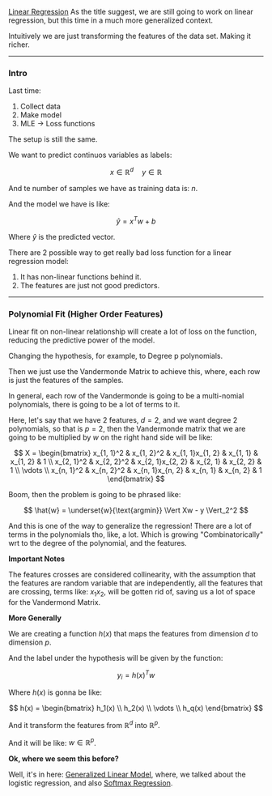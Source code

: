 [Linear Regression](Linear%20Regression.md)
As the title suggest, we are still going to work on linear regression, but this time in a much more generalized context. 

Intuitively we are just transforming the features of the data set. Making it richer. 

---

### **Intro**

Last time: 

1. Collect data
2. Make model 
3. MLE -> Loss functions

The setup is still the same. 

We want to predict continuos variables as labels: 

$$
x \in \mathbb{R}^d \quad y\in \mathbb{R}
$$

And te number of samples we have as training data is: $n$. 

And the model we have is like: 

$$
\hat{y} = x^Tw + b
$$

Where $\hat{y}$ is the predicted vector. 

There are 2 possible way to get really bad loss function for a linear regression model: 

1. It has non-linear functions behind it. 
2. The features are just not good predictors. 

---
### **Polynomial Fit (Higher Order Features)**

Linear fit on non-linear relationship will create a lot of loss on the function, reducing the predictive power of the model. 

Changing the hypothesis, for example, to Degree p polynomials. 

Then we just use the Vandermonde Matrix to achieve this, where, each row is just the features of the samples. 

In general, each row of the Vandermonde is going to be a multi-nomial polynomials, there is going to be a lot of terms to it. 

Here, let's say that we have 2 features, $d = 2$, and we want degree $2$ polynomials, so that is $p = 2$, then the Vandermonde matrix that we are going to be multiplied by $w$ on the right hand side will be like: 

$$
X = \begin{bmatrix}
    x_{1, 1}^2 & x_{1, 2}^2 & x_{1, 1}x_{1, 2} & x_{1, 1} & x_{1, 2} & 1
    \\
    x_{2, 1}^2 & x_{2, 2}^2 & x_{2, 1}x_{2, 2} & x_{2, 1} & x_{2, 2} & 1
    \\
    \vdots
    \\
    x_{n, 1}^2 & x_{n, 2}^2 & x_{n, 1}x_{n, 2} & x_{n, 1} & x_{n, 2} & 1
\end{bmatrix}
$$

Boom, then the problem is going to be phrased like: 

$$
\hat{w} = \underset{w}{\text{argmin}}
\Vert 
    Xw - y
\Vert_2^2
$$

And this is one of the way to generalize the regression! There are a lot of terms in the polynomials tho, like, a lot. Which is growing "Combinatorically" wrt to the degree of the polynomial, and the features. 

**Important Notes**

The features crosses are considered collinearity, with the assumption that the features are random variable that are independently, all the features that are crossing, terms like: $x_1x_2$, will be gotten rid of, saving us a lot of space for the Vandermond Matrix. 

**More Generally**

We are creating a function $h(x)$ that maps the features from dimension $d$ to dimension $p$. 

And the label under the hypothesis will be given by the function: 

$$
y_i = h(x)^Tw
$$

Where $h(x)$ is gonna be like: 

$$
h(x) = \begin{bmatrix}
    h_1(x) \\ h_2(x) \\ \vdots \\ h_q(x)
\end{bmatrix}
$$

And it transform the features from $\mathbb{R}^d$ into $\mathbb{R}^p$.  

And it will be like: $w \in\mathbb{R}^p$. 

**Ok, where we seem this before?**

Well, it's in here: [Generalized Linear Model](../AMATH%20515%20Optimization%20Fundamentals/Generalized%20Linear%20Model.md), where, we talked  about the logistic regression, and also [Softmax Regression](../AMATH%20515%20Optimization%20Fundamentals/Softmax%20Regression.md). 
